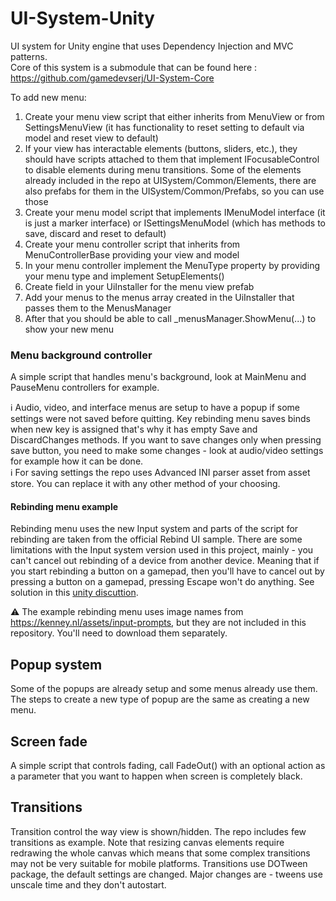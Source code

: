 # UI-System-Unity

UI system for Unity engine that uses Dependency Injection and MVC patterns.  
Core of this system is a submodule that can be found here : https://github.com/gamedevserj/UI-System-Core 

To add new menu:
1. Create your menu view script that either inherits from MenuView or from SettingsMenuView (it has functionality to reset setting to default via model and reset view to default)
2. If your view has interactable elements (buttons, sliders, etc.), they should have scripts attached to them that implement IFocusableControl to disable elements during menu transitions. Some of the elements already included in the repo at UISystem/Common/Elements, there are also prefabs for them in the UISystem/Common/Prefabs, so you can use those
3. Create your menu model script that implements IMenuModel interface (it is just a marker interface) or ISettingsMenuModel (which has methods to save, discard and reset to default)
4. Create your menu controller script that inherits from MenuControllerBase providing your view and model
5. In your menu controller implement the MenuType property by providing your menu type and implement SetupElements()
6. Create field in your UiInstaller for the menu view prefab
7. Add your menus to the menus array created in the UiInstaller that passes them to the MenusManager
8. After that you should be able to call _menusManager.ShowMenu(...) to show your new menu

### Menu background controller
A simple script that handles menu's background, look at MainMenu and PauseMenu controllers for example.

ℹ️ Audio, video, and interface menus are setup to have a popup if some settings were not saved before quitting. Key rebinding menu saves binds when new key is assigned that's why it has empty Save and DiscardChanges methods. If you want to save changes only when pressing save button, you need to make some changes - look at audio/video settings for example how it can be done.  
ℹ️ For saving settings the repo uses Advanced INI parser asset from asset store. You can replace it with any other method of your choosing.

#### Rebinding menu example

Rebinding menu uses the new Input system and parts of the script for rebinding are taken from the official Rebind UI sample. There are some limitations with the Input system version used in this project, mainly - you can't cancel out rebinding of a device from another device. Meaning that if you start rebinding a button on a gamepad, then you'll have to cancel out by pressing a button on a gamepad, pressing Escape won't do anything. See solution in this
[unity discuttion](https://discussions.unity.com/t/impossible-to-get-cancelling-of-control-rebind-working-with-both-keyboard-and-gamepad/1576251/3).

 ⚠️ The example rebinding menu uses image names from https://kenney.nl/assets/input-prompts, but they are not included in this repository. You'll need to download them separately.

## Popup system
Some of the popups are already setup and some menus already use them. The steps to create a new type of popup are the same as creating a new menu. 

## Screen fade
A simple script that controls fading, call FadeOut() with an optional action as a parameter that you want to happen when screen is completely black.

## Transitions  
Transition control the way view is shown/hidden. The repo includes few transitions as example. Note that resizing canvas elements require redrawing the whole canvas which means that some complex transitions may not be very suitable for mobile platforms. 
Transitions use DOTween package, the default settings are changed. Major changes are - tweens use unscale time and they don't autostart.
